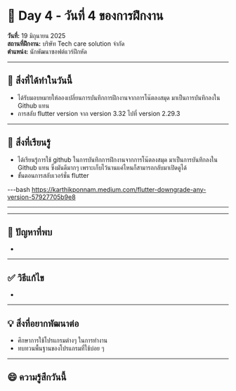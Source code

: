 # 📅 Day 4 - วันที่ 4 ของการฝึกงาน
**วันที่:** 19 มิถุนายน 2025  
**สถานที่ฝึกงาน:** บริษัท Tech care solution จำกัด  
**ตำแหน่ง:** นักพัฒนาซอฟต์แวร์ฝึกหัด

---

## 📝 สิ่งที่ได้ทำในวันนี้
- ได้รับมอบหมายให้ลองเปลี่ยนการบันทึกการฝึกงานจากการโน๊ตลงสมุด มาเป็นการบันทึกลงใน Github แทน
- การสลับ flutter version จาก version 3.32 ไปที่ version 2.29.3



---

## 🎯 สิ่งที่เรียนรู้
- ได้เรียนรู้การใช้ github ในการบันทึกการฝึกงานจากการโน๊ตลงสมุด มาเป็นการบันทึกลงใน Github แทน ซึ่งมันดีมากๆ เพราะเก็บไว้นานแค่ไหนก็สามารถกลับมาเปิดดูได้
- ขั้นตอนการสลับเวอร์ชั่น flutter

---bash
  https://karthikponnam.medium.com/flutter-downgrade-any-version-57927705b9e8 
  
---

---

## 🤔 ปัญหาที่พบ
- 

---

## ✅ วิธีแก้ไข
-

---

## 💡 สิ่งที่อยากพัฒนาต่อ
- ศึกษาการใช้โปรแกรมต่างๆ ในการทำงาน
- ทบทวนพื้นฐานของโปรแกรมที่ใช้บ่อย ๆ

---

## 😄 ความรู้สึกวันนี้
